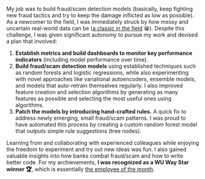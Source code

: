 My job was to build fraud/scam detection models (basically, keep fighting new fraud tactics and try to keep the damage inflicted as low as possible). As a newcomer to the field, I was immediately struck by how messy and uncertain real-world data can be ([a classic in the field](https://external-preview.redd.it/gEOa_rk0tKWUdzrbu7CylfvbJ3wRVTwkT1BjbPfu7UY.jpg?auto=webp&s=0e4addf4322bbfe243cb4a46faaa21f373b37929) 😁). Despite this challenge, I was given significant autonomy to pursue my work and devised a plan that involved:

1. **Establish metrics and build dashboards to monitor key performance indicators** (including model performance over time).
2. **Build fraud/scam detection models** using established techniques such as random forests and logistic regressions, while also experimenting with novel approaches like variational autoencoders, ensemble models, and models that auto-retrain themselves regularly. I also improved feature creation and selection algorithms by generating as many features as possible and selecting the most useful ones using algorithms.
3. **Patch the models by introducing hand-crafted rules.** A quick fix to address newly emerging, small fraud/scam patterns. I was proud to have automated this process by creating a custom random forest model that outputs simple rule suggestions (tree nodes).

Learning from and collaborating with experienced colleagues while enjoying the freedom to experiment and try out new ideas was fun. I also gained valuable insights into how banks combat fraud/scam and how to write better code. For my archievements, **I was recognized as a WU Way Star winner 🏆**, which is essentially [the employee of the month](https://youtu.be/BFs2DNJavio?t=68).
